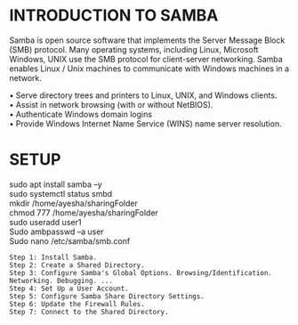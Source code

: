 
# INTRODUCTION TO SAMBA

Samba is open source software that implements the Server Message Block (SMB) protocol. Many operating systems, including Linux, Microsoft Windows, UNIX use the SMB protocol for client-server networking. Samba enables Linux / Unix machines to communicate with Windows machines in a network. 


• Serve directory trees and printers to Linux, UNIX, and Windows clients.   
• Assist in network browsing (with or without NetBIOS).    
• Authenticate Windows domain logins    
• Provide Windows Internet Name Service (WINS) name server resolution.


# SETUP

sudo apt install samba –y    
sudo systemctl status smbd    
mkdir /home/ayesha/sharingFolder    
chmod 777 /home/ayesha/sharingFolder    
sudo useradd user1    
Sudo ambpasswd –a user    
Sudo nano /etc/samba/smb.conf    


    Step 1: Install Samba.
    Step 2: Create a Shared Directory.
    Step 3: Configure Samba's Global Options. Browsing/Identification. Networking. Debugging. ...
    Step 4: Set Up a User Account.
    Step 5: Configure Samba Share Directory Settings.
    Step 6: Update the Firewall Rules.
    Step 7: Connect to the Shared Directory.
    
